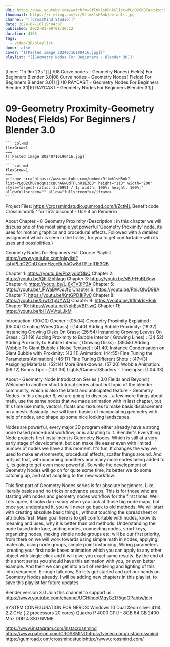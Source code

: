 ```yaml
---
URL: https://www.youtube.com/watch?v=9flmk1sHBnk&list=PLgO2ChD7acqHzccBuhAGw8dTPLnR1E3QB&index=10
thumbnail: https://i.ytimg.com/vi/9flmk1sHBnk/default.jpg
channel: "[[CrossMind Studio]]"
date: 2024-07-16T19:04:07
published: 2022-01-09T08:30:12
duration: 4163
tags:
  - video/3D/playlist
done: false
cover: "[[Pasted image 20240716190416.jpg]]"
playlist: "[[Geometry Nodes For Beginners - Blender 3D]]"
---
```

[time:: "1h 9m 23s"]
[[./08 Curve nodes - Geometry Nodes( Fields) For Beginners  Blender 3.0|08 Curve nodes - Geometry Nodes( Fields) For Beginners  Blender 3.0]]
[[./10 RAYCAST - Geometry Nodes For Beginners Blender 3.1|10 RAYCAST - Geometry Nodes For Beginners Blender 3.1]]
# 09-Geometry Proximity-Geometry Nodes( Fields) For Beginners / Blender 3.0
`````col
````col-md
flexGrow=1
===
![[Pasted image 20240716190416.jpg]]
````
````col-md
flexGrow=1
===
<iframe src="https://www.youtube.com/embed/9flmk1sHBnk?list=PLgO2ChD7acqHzccBuhAGw8dTPLnR1E3QB" height="113" width="200" style="aspect-ratio: 1.76991 / 1; width: 100%; height: 100%;" allowfullscreen="" allow="fullscreen"></iframe>
````
`````
Project Files:  https://crossmindstudio.gumroad.com/l/ZctML
Benefit code Crossmindx15'' for 15% discount - Use it on Renderro

About Chapter - 8 Geometry Proximity
(Description:: In this chapter we will discuss one of the most simple yet powerful 'Geometry Proximity' node, its uses for motion graphics and procedural effects. Followed with a detailed assignment which is seen in the trailer, for you to get comfortable with its uses and possibilities.)

Geometry Nodes for Beginners
Full Course Playlist
https://www.youtube.com/playlist?list=PLgO2ChD7acqHzccBuhAGw8dTPLnR1E3QB

Chapter 1: https://youtu.be/PbzlyubfGbQ
Chapter 2: https://youtu.be/QhIIZbhlaqg
Chapter 3: https://youtu.be/sBJ-HuBL6gw
Chapter 4: https://youtu.be/L_8xTV3IP3A
Chapter 5: https://youtu.be/_PWaBW5uJfE
Chapter 6: https://youtu.be/RhiJQlwD98A 
Chapter 7: https://youtu.be/KntGPD1k7v0
Chapter 8: https://youtu.be/5iwt2fpUYWQ
Chapter 9: https://youtu.be/9flmk1sHBnk
Chapter 10: https://youtu.be/NphEsVBP-wQ
Chapter 11: https://youtu.be/bHWvVtuLJkM

Introduction: (00:00)
Opener : (05:04)
Geometry Proximity Explained : (05:04)
Creating Wires(Grass) : (14:40)
Adding Bubble Proximity: (18:32)
Instancing Growing Disks On Grass: (26:54)
Instancing Growing Leaves On Grass : (31:19)
Adding Proximity to Bubble Interior ( Growing Lines) : (34:52)
Adding Proximity to Bubble Interior ( Growing Disks) : (39:55)
Adding Wobble To Giant Bubble ( Noise Texture) : (41:40)
Instance Condensation on Giant Bubble with Proximity: (43:11)
Animation: (44:55)
Fine Tuning the Parameters(Animation): (46:17)
Fine Tuning Different Shots : (47:43)
Assigning Materials: (52:14)
More Breakdowns: (57:20)
Wobble Animation: (59:12)
Bonus Tips : (1:01:36)
Lights/Camera/Shaders - Timelapse: (1:04:33)

About - Geometry Node Introduction Series ( 3.0  Fields and Beyond )
Welcome to another short tutorial series about hot topic of the blender community, which is also the latest and anticipated feature - Geometry Nodes. In this chapter 6, we are going to discuss... a few more things about math, use the same nodes that we made animation with in last chapter, but this time use math, vectors, floats and textures to make basis displacement on a mesh. Basically , we will learn basics of manipulating geometry with help of nodes, and shape up some nice looking landscapes.

Nodes are powerful, every major 3D program either already have a strong node based procedural workflow, or is adapting to it. Blender's Everything Node projects first installment is Geometry Nodes. Which is still at a very early stage of development, but can make life easier even with limited number of nodes we have a this moment.
It's fun, It changes the way we used to make environments, procedural effects, scatter things around. And not just that, with upcoming  modifiers and many more nodes being added to it, its going to get even more powerful. So while the development of Geometry Nodes will go on for quite some time, its better we do some catching up, and start adapting to the new workflow.

This first part of Geometry Nodes series is for absolute beginners, Like, literally basics and no tricks or advance setups, This is for those who are starting with nodes and geometry nodes workflow for the first times. Well, Lets agree, it looks darn scary when you look at those big node maps, but once you understand it, you will never go back to old methods.  We will start with creating absolute basic things , without touching the spreadsheet or attributes first. Main goal here is to get comfortable with nodes, know its meaning and uses, why it is better than old methods. Understanding the node based interface, adding nodes, connecting nodes, short keys, organizing nodes, making simple node groups etc. will be our first priority, from there on we will work towards using simple math in nodes, applying materials, using node groups, simple point instancing, Wiring parameters ,creating your first node based animation which you can apply to any other object with single click and it will give you exact same results. By the end of this short series you should have this animation with you, or even better example. And then we can get into a bit of rendering and lighting of this intro sequence. 
Enough talk now, So lets get started and get our hands on Geometry Nodes already, 
I will be adding new chapters in this playlist, to save this playlist for future updates

Blender version 3.0
Join this channel to support us :
https://www.youtube.com/channel/UCHihootMqyGz175gqOPahtw/join

SYSTEM CONFIGURATION FOR NERDS:
Windows 10 
Dual Xeon silver 4114 2.2 GHz ( 2 processors  20 cores)
Quadro P 4000 GPU - 8GB
64 GB 2400 Mhz DDR 4
SSD NVME 

https://www.instagram.com/instacrossmind​
https://www.patreon.com/CROSSMIND​
https://vimeo.com/instacrossmind​​
https://gumroad.com/crossmindstudio​​
http://www.crossmind.com/
